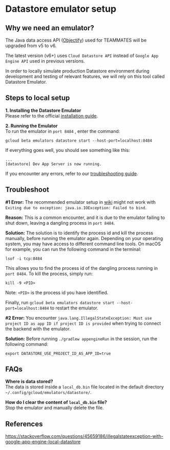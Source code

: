 # Datastore emulator setup

## Why we need an emulator?

The Java data access API ([Objectify](https://github.com/objectify/objectify)) used for TEAMMATES will be upgraded from v5 to v6.

The latest version (v6+) uses `Cloud Datastore API` instead of `Google App Engine API` used in previous versions.

In order to locally simulate production Datastore environment during development and testing of relevant features, we will rely on this tool called Datastore Emulator.

## Steps to local setup
**1. Installing the Datastore Emulator**    
Please refer to the official [installation guide](https://cloud.google.com/datastore/docs/tools/datastore-emulator).

**2. Running the Emulator**  
To run the emulator in `port 8484` , enter the command:
```
gcloud beta emulators datastore start --host-port=localhost:8484
```
If everything goes well, you should see something like this:
```
...
[datastore] Dev App Server is now running.
```
If you encounter any errors, refer to our [troubleshooting guide](#troubleshoot).


## Troubleshoot

**#1 Error:** 
The recommended emulator setup in [wiki](https://github.com/objectify/objectify/wiki/Setup#initialising-the-objectifyservice-to-work-with-emulator-applies-to-v6) might not work with `Exiting due to exception: java.io.IOException: Failed to bind`. 

**Reason:** 
This is a common encounter, and it is due to the emulator failing to shut down, leaving a dangling process in `port 8484`.

**Solution:**
The solution is to identify the process id and kill the process manually, before running the emulator again. 
Depending on your operating system, you may have access to different command line tools. 
On macOS for example, you can run the following command in the terminal:
 ```
lsof -i tcp:8484
 ```  
This allows you to find the process id of the dangling process running in `port 8484`. 
To kill the process, simply run: 
```
kill -9 <PID>
```
Note: `<PID>` is the process id you have identified. 

Finally, run `gcloud beta emulators datastore start --host-port=localhost:8484` to restart the emulator.

**#2 Error:** You encounter `java.lang.IllegalStateException: Must use project ID as app ID if project ID is provided` when trying to connect the backend with the emulator.

**Solution:**
Before running `./gradlew appengineRun` in the session, run the following command:
 ```
 export DATASTORE_USE_PROJECT_ID_AS_APP_ID=true
```

## FAQs

**Where is data stored?**  
The data is stored inside a `local_db.bin` file located in the default directory `~/.config/gcloud/emulators/datastore/`.

**How do I clear the content of `local_db.bin` file?**  
Stop the emulator and manually delete the file.


## References

https://stackoverflow.com/questions/45659186/illegalstateexception-with-google-app-engine-local-datastore
